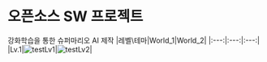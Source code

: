 # 오픈소스 SW 프로젝트
강화학습을 통한 슈퍼마리오 AI 제작
|레벨\테마|World_1|World_2|
|:---:|:---:|:---:|
|Lv.1|![testLv1](https://user-images.githubusercontent.com/98371516/212639692-24d980dc-0574-4697-888e-682a20db1321.gif)|![testLv2](https://user-images.githubusercontent.com/98371516/212639710-67756de5-3283-4f08-97ff-0b3dcc7ef26b.gif)|

